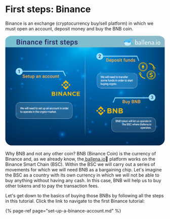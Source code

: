 # First steps: Binance

Binance is an exchange \(cryptocurrency buy/sell platform\) in which we must open an account, deposit money and buy the BNB coin.

![](../../../../.gitbook/assets/primeros-pasos-en-binance_en-1-.png)

Why BNB and not any other coin? BNB \(Binance Coin\) is the currency of Binance and, as we already know, the[ ballena.io](https://ballena.io/)🐋 platform works on the Binance Smart Chain \(BSC\). Within the BSC we will carry out a series of movements for which we will need BNB as a bargaining chip. Let's imagine the BSC as a country with its own currency in which we will not be able to buy anything without having any cash. In this case, BNB will help us to buy other tokens and to pay the transaction fees.

Let's get down to the basics of buying those BNBs by following all the steps in this tutorial. Click the link to navigate to the first Binance tutorial:

{% page-ref page="set-up-a-binance-account.md" %}



